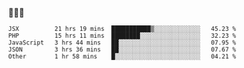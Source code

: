 ### 👋👋👋
<!--START_SECTION:waka-->
```text
JSX          21 hrs 19 mins  ███████████▒░░░░░░░░░░░░░   45.23 % 
PHP          15 hrs 11 mins  ████████░░░░░░░░░░░░░░░░░   32.23 % 
JavaScript   3 hrs 44 mins   ██░░░░░░░░░░░░░░░░░░░░░░░   07.95 % 
JSON         3 hrs 36 mins   ██░░░░░░░░░░░░░░░░░░░░░░░   07.67 % 
Other        1 hr 58 mins    █░░░░░░░░░░░░░░░░░░░░░░░░   04.21 % 
```
<!--END_SECTION:waka-->
